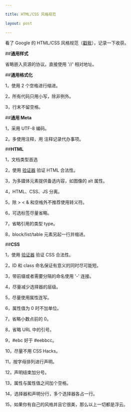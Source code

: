 ```yaml
---

title: HTML/CSS 风格规范

layout: post

---
```

看了 Google 的 HTML/CSS 风格规范（[戳我](https://code.google.com/p/google-styleguide/)），记录一下收获。

##**通用样式**

省略嵌入资源的协议。直接使用 '//' 相对地址。

##**通用格式化**

1，使用 2 个空格进行缩进。

2，所有代码只用小写，除非例外。

3，行末不留空格。

##**通用 Meta**

1，采用 UTF-8 编码。

2，多使用注释，用 <!-- TODO: sth --> 注释记录代办事项。

##**HTML**

1，文档类型首选 <!DOCTYPE html>

2，使用 [验证器](http://validator.w3.org/nu/) 验证 HTML 合法性。

3，为多媒体元素提供备选内容，如图像的 alt 属性。

4，HTML、CSS、JS 分离。

5，除 > < & 和空格外不推荐使用转义符。

6，可选标签尽量省略。

7，省略引用的类型 type。

8，block/list/table 元素另起一行并缩进。

##**CSS**

1，使用 [验证器](http://jigsaw.w3.org/css-validator/) 验证 CSS 合法性。

2，ID 和 class 命名保证有意义的同时尽可能短。

3，带前缀或者需要分隔的命名使用 '-' 连接。

4，尽量减少选择器的层级。

5，尽量使用属性连写。

6，属性值为 0 时不加单位。

7，省略小数点前的 0。

8，省略 URL 中的引号。

9，#ebc 好于 #eebbcc。

10，尽量不用 CSS Hacks。

11，按字母排列进行声明。

12，声明结束加分号。

13，属性与属性值之间加个空格。

14，选择器和声明分行，多个选择器各占一行。

15，如果你有自己的风格并且它很美，那么以上一切都是浮云。